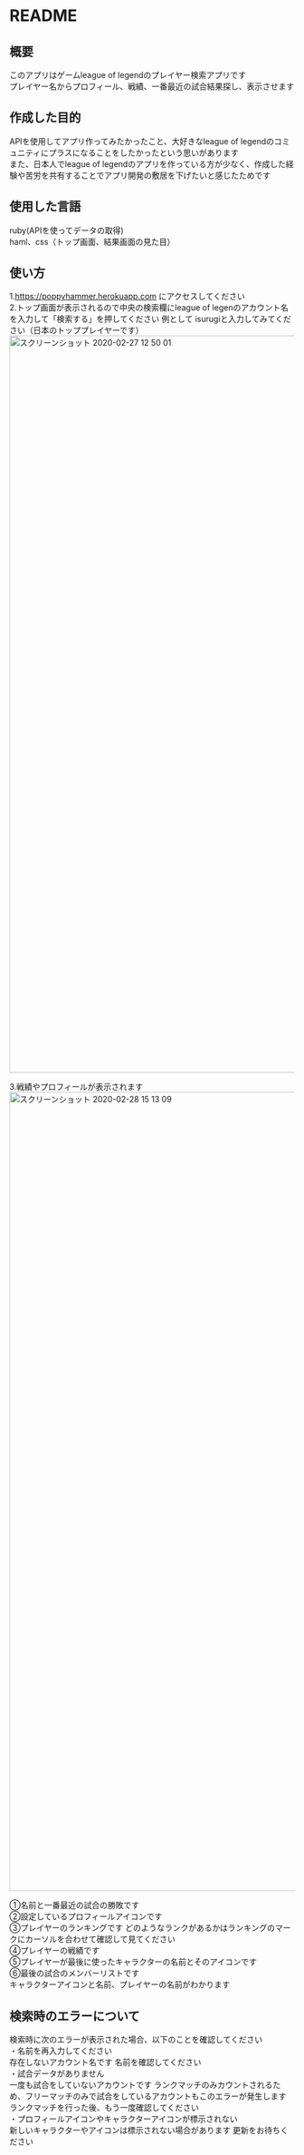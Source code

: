 # README

## 概要
このアプリはゲームleague of legendのプレイヤー検索アプリです  
プレイヤー名からプロフィール、戦績、一番最近の試合結果探し、表示させます
## 作成した目的
APIを使用してアプリ作ってみたかったこと、大好きなleague of legendのコミュニティにプラスになることをしたかったという思いがあります  
また、日本人でleague of legendのアプリを作っている方が少なく、作成した経験や苦労を共有することでアプリ開発の敷居を下げたいと感じたためです
## 使用した言語
ruby(APIを使ってデータの取得)  
haml、css（トップ画面、結果画面の見た目）
## 使い方
1.https://poppyhammer.herokuapp.com にアクセスしてください  
2.トップ画面が表示されるので中央の検索欄にleague of legenのアカウント名を入力して「検索する」を押してください
例として isurugiと入力してみてください（日本のトッププレイヤーです）
<img width="1300" alt="スクリーンショット 2020-02-27 12 50 01" src="https://user-images.githubusercontent.com/57381866/75410660-f24b2e80-595f-11ea-9b37-fe3a4b8fae63.png">

3.戦績やプロフィールが表示されます
<img width="1409" alt="スクリーンショット 2020-02-28 15 13 09" src="https://user-images.githubusercontent.com/57381866/75515676-efbf0680-5a3d-11ea-80ca-047c22dff069.png">

①名前と一番最近の試合の勝敗です  
②設定しているプロフィールアイコンです  
③プレイヤーのランキングです  どのようなランクがあるかはランキングのマークにカーソルを合わせて確認して見てください  
④プレイヤーの戦績です  
⑤プレイヤーが最後に使ったキャラクターの名前とそのアイコンです  
⑥最後の試合のメンバーリストです  
  キャラクターアイコンと名前、プレイヤーの名前がわかります  
## 検索時のエラーについて
検索時に次のエラーが表示された場合、以下のことを確認してください  
・名前を再入力してください  
存在しないアカウント名です 名前を確認してください  
・試合データがありません  
一度も試合をしていないアカウントです ランクマッチのみカウントされるため、フリーマッチのみで試合をしているアカウントもこのエラーが発生します  
ランクマッチを行った後、もう一度確認してください  
・プロフィールアイコンやキャラクターアイコンが標示されない  
新しいキャラクターやアイコンは標示されない場合があります 更新をお待ちください

